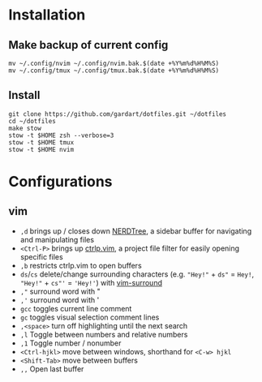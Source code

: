 # Installation

## Make backup of current config

```shell
mv ~/.config/nvim ~/.config/nvim.bak.$(date +%Y%m%d%H%M%S)
mv ~/.config/tmux ~/.config/tmux.bak.$(date +%Y%m%d%H%M%S)

```

## Install

```shell
git clone https://github.com/gardart/dotfiles.git ~/dotfiles
cd ~/dotfiles
make stow
stow -t $HOME zsh --verbose=3
stow -t $HOME tmux
stow -t $HOME nvim
```

# Configurations

## vim

- `,d` brings up / closes down [NERDTree](https://github.com/scrooloose/nerdtree), a sidebar buffer for navigating and manipulating files
- `<Ctrl-P>` brings up [ctrlp.vim](https://github.com/ctrlpvim/ctrlp.vim), a project file filter for easily opening specific files
- `,b` restricts ctrlp.vim to open buffers
- `ds`/`cs` delete/change surrounding characters (e.g. `"Hey!"` + `ds"` = `Hey!`, `"Hey!"` + `cs"'` = `'Hey!'`) with [vim-surround](https://github.com/tpope/vim-surround)
- `,"` surround word with "
- `,'` surround word with '
- `gcc` toggles current line comment
- `gc` toggles visual selection comment lines
- `,<space>` turn off highlighting until the next search
- `,l` Toggle between numbers and relative numbers
- `,1` Toggle number / nonumber
- `<Ctrl-hjkl>` move between windows, shorthand for `<C-w> hjkl`
- `<Shift-Tab>` move between buffers
- `,,` Open last buffer
